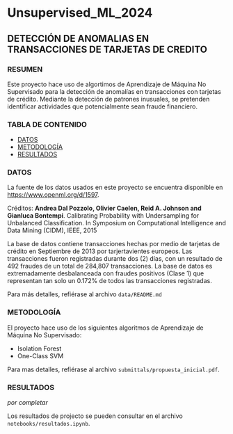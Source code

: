 # Unsupervised_ML_2024
## DETECCIÓN DE ANOMALIAS EN TRANSACCIONES DE TARJETAS DE CREDITO


### RESUMEN
Este proyecto hace uso de algortimos de Aprendizaje de Máquina No Supervisado para la detección de anomalías en transacciones con tarjetas de crédito. Mediante la detección de patrones inusuales, se pretenden identificar actividades que potencialmente sean fraude financiero.


### TABLA DE CONTENIDO
- [DATOS](#datos)
- [METODOLOGÍA](#metodología)
- [RESULTADOS](#resultados)


### DATOS
La fuente de los datos usados en este proyecto se encuentra disponible en https://www.openml.org/d/1597.  

Créditos:
**Andrea Dal Pozzolo, Olivier Caelen, Reid A. Johnson and Gianluca Bontempi**. Calibrating Probability with Undersampling for Unbalanced Classification. In Symposium on Computational Intelligence and Data Mining (CIDM), IEEE, 2015

La base de datos contiene transacciones hechas por medio de tarjetas  de crédito en Septiembre de 2013 por tarjertavientes europeos. Las transacciones fueron registradas durante dos (2) días, con un resultado de 492 fraudes de un total de 284,807 transacciones. La base de datos es extremadamente desbalanceada con fraudes positivos (Clase 1) que representan tan solo un 0.172% de todos las transacciones registradas.

Para más detalles, refiérase al archivo ```data/README.md```


### METODOLOGÍA
El proyecto hace uso de los siguientes algoritmos de Aprendizaje de Máquina No Supervisado:
- Isolation Forest
- One-Class SVM

Para mas detalles, refiérase al archivo ```submittals/propuesta_inicial.pdf```.


### RESULTADOS
_por completar_

Los resultados de projecto se pueden consultar en el archivo ```notebooks/resultados.ipynb```.
